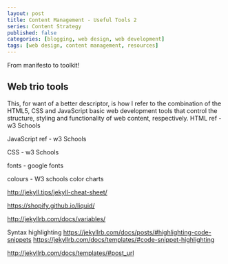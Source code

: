```yaml
---
layout: post
title: Content Management - Useful Tools 2
series: Content Strategy
published: false
categories: [blogging, web design, web development]
tags: [web design, content management, resources]
---
```


From manifesto to toolkit!




## Web trio tools
This, for want of a better descriptor, is how I refer to the combination of the HTML5, CSS and JavaScript basic web development tools that control the structure, styling and functionality of web content, respectively. 
HTML ref - w3 Schools

JavaScript ref - w3 Schools

CSS - w3 Schools

fonts - google fonts

colours - W3 schools color charts

http://jekyll.tips/jekyll-cheat-sheet/

https://shopify.github.io/liquid/

http://jekyllrb.com/docs/variables/

Syntax highlighting
https://jekyllrb.com/docs/posts/#highlighting-code-snippets
https://jekyllrb.com/docs/templates/#code-snippet-highlighting

http://jekyllrb.com/docs/templates/#post_url


